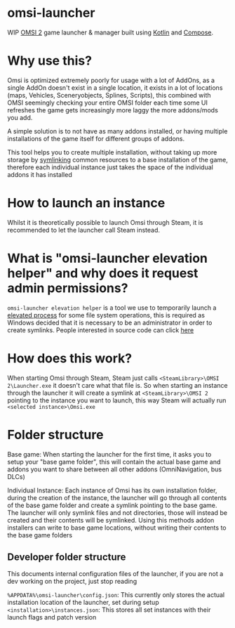 # omsi-launcher

WIP [OMSI 2](https://store.steampowered.com/app/252530/OMSI_2_Steam_Edition/) game launcher &
manager built using [Kotlin](https://kotlinlang.org) and [Compose](https://github.com/JetBrains/compose-jb).

# Why use this?

Omsi is optimized extremely poorly for usage with a lot of AddOns, as a single AddOn doesn't exist in a single location,
it exists in a lot of locations (maps, Vehicles, Sceneryobjects, Splines, Scripts), this combined with OMSI seemingly
checking your entire OMSI folder each time some UI refreshes the game gets increasingly more laggy the more addons/mods
you add.

A simple solution is to not have as many addons installed, or having multiple installations of the game itself for
different groups of addons.

This tool helps you to create multiple installation, without taking up more storage by
[symlinking](https://en.wikipedia.org/wiki/Symbolic_link) common resources to a base installation of the game, therefore
each individual instance just takes the space of the individual addons it has installed

# How to launch an instance

Whilst it is theoretically possible to launch Omsi through Steam, it is recommended to let the launcher call Steam
instead.

# What is "omsi-launcher elevation helper" and why does it request admin permissions?

`omsi-launcher elevation helper` is a tool we use to temporarily launch
a [elevated process](https://en.wikipedia.org/wiki/User_Account_Control)
for some file system
operations, this is required as Windows decided that it is necessary to be an administrator in order to create symlinks. People interested in source code can
click [here](https://github.com/NyCodeGHG/omsi-elevate)

# How does this work?

When starting Omsi through Steam, Steam just calls `<SteamLibrary>\OMSI 2\Launcher.exe` it doesn't care what that file
is.
So when starting an instance through the launcher it will create a symlink at `<SteamLibrary>\OMSI 2` pointing to the
instance you want to launch, this way Steam will actually run `<selected instance>\Omsi.exe`

# Folder structure

Base game: When starting the launcher for the first time, it asks you to setup your "base game folder", this will
contain the actual base game and addons you want to share between all other addons (OmniNavigation, bus DLCs)

Individual Instance: Each instance of Omsi has its own installation folder, during the creation of the instance, the
launcher will go through all contents of the base game folder and create a symlink pointing to the base game. The
launcher will only symlink files and not directories, those will instead be created and their contents will be
symlinked.
Using this methods addon installers can write to base game locations, without writing their contents to the base game
folders

## Developer folder structure

This documents internal configuration files of the launcher, if you are not a dev working on the project, just stop
reading

`%APPDATA%\omsi-launcher\config.json`: This currently only stores the actual installation location of the launcher, set
during setup
`<installation>\instances.json`: This stores all set instances with their launch flags and patch version
